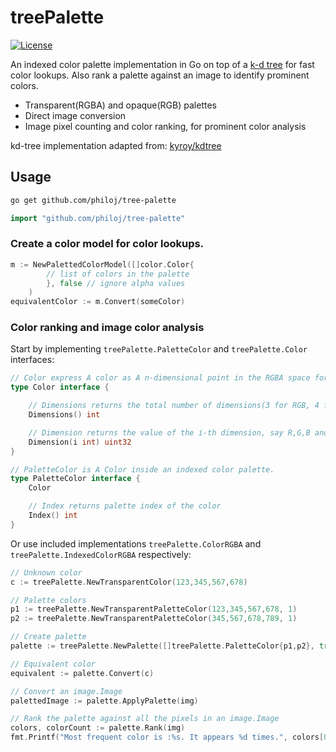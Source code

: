 # treePalette

[![License](https://img.shields.io/badge/License-Apache%202.0-blue.svg)](https://github.com/kyroy/kdtree/blob/master/LICENSE)

An indexed color palette implementation in Go on top of a [k-d tree](https://en.wikipedia.org/wiki/K-d_tree) for fast color lookups. Also rank a palette against an image to identify prominent colors.

- Transparent(RGBA) and opaque(RGB) palettes
- Direct image conversion
- Image pixel counting and color ranking, for prominent color analysis

kd-tree implementation adapted from: [kyroy/kdtree](https://github.com/kyroy/kdtree)

## Usage

```bash
go get github.com/philoj/tree-palette
```

```go
import "github.com/philoj/tree-palette"
````

### Create a color model for color lookups.
```go
m := NewPalettedColorModel([]color.Color{
        // list of colors in the palette
        }, false // ignore alpha values
    )
equivalentColor := m.Convert(someColor)
```


### Color ranking and image color analysis

Start by implementing `treePalette.PaletteColor` and `treePalette.Color` interfaces:

```go
// Color express A color as A n-dimensional point in the RGBA space for usage in the kd-tree search algorithm.
type Color interface {

	// Dimensions returns the total number of dimensions(3 for RGB, 4 for RGBA).
	Dimensions() int

	// Dimension returns the value of the i-th dimension, say R,G,B and/or A.
	Dimension(i int) uint32
}

// PaletteColor is A Color inside an indexed color palette.
type PaletteColor interface {
	Color

	// Index returns palette index of the color
	Index() int
}
```

Or use included implementations `treePalette.ColorRGBA` and `treePalette.IndexedColorRGBA` respectively:
```go
// Unknown color
c := treePalette.NewTransparentColor(123,345,567,678)

// Palette colors
p1 := treePalette.NewTransparentPaletteColor(123,345,567,678, 1)
p2 := treePalette.NewTransparentPaletteColor(345,567,678,789, 1)

// Create palette
palette := treePalette.NewPalette([]treePalette.PaletteColor{p1,p2}, true)

// Equivalent color
equivalent := palette.Convert(c)

// Convert an image.Image
palettedImage := palette.ApplyPalette(img)

// Rank the palette against all the pixels in an image.Image
colors, colorCount := palette.Rank(img)
fmt.Printf("Most frequent color is :%s. It appears %d times.", colors[0], colorCount[colors[0].Index()])
```

